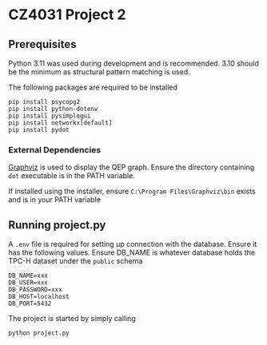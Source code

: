 # CZ4031 Project 2

## Prerequisites

Python 3.11 was used during development and is recommended. 3.10 should be the minimum as structural pattern matching is used.

The following packages are required to be installed

```
pip install psycopg2
pip install python-dotenv
pip install pysimplegui 
pip install networkx[default] 
pip install pydot 
```

### External Dependencies

[Graphviz](https://www.graphviz.org/download/) is used to display the QEP graph. Ensure the directory containing `dot` executable is in the PATH variable.

If installed using the installer, ensure `C:\Program Files\Graphviz\bin` exists and is in your PATH variable


## Running project.py

A `.env` file is required for setting up connection with the database. Ensure it has the following values. Ensure DB_NAME is whatever database holds the TPC-H dataset under the `public` schema

```
DB_NAME=xxx
DB_USER=xxx
DB_PASSWORD=xxx
DB_HOST=localhost
DB_PORT=5432
```

The project is started by simply calling 

```
python project.py
```
